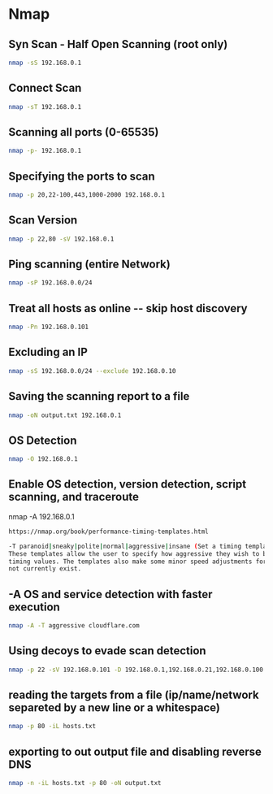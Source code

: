 # Nmap
## Syn Scan - Half Open Scanning (root only)
```bash
nmap -sS 192.168.0.1
```
## Connect Scan
```bash
nmap -sT 192.168.0.1
```
## Scanning all ports (0-65535)
```bash
nmap -p- 192.168.0.1
```
## Specifying the ports to scan
```bash
nmap -p 20,22-100,443,1000-2000 192.168.0.1
```
## Scan Version
```bash
nmap -p 22,80 -sV 192.168.0.1
``` 
## Ping scanning (entire Network)
```bash
nmap -sP 192.168.0.0/24
```
## Treat all hosts as online -- skip host discovery
```bash
nmap -Pn 192.168.0.101
```
## Excluding an IP
```bash
nmap -sS 192.168.0.0/24 --exclude 192.168.0.10
```
## Saving the scanning report to a file
```bash
nmap -oN output.txt 192.168.0.1
```
## OS Detection
 ```bash
nmap -O 192.168.0.1
```
## Enable OS detection, version detection, script scanning, and traceroute
nmap -A 192.168.0.1
 ```bash
https://nmap.org/book/performance-timing-templates.html
 
-T paranoid|sneaky|polite|normal|aggressive|insane (Set a timing template)
These templates allow the user to specify how aggressive they wish to be, while leaving Nmap to pick the exact
timing values. The templates also make some minor speed adjustments for which fine-grained control options do
not currently exist.
``` 
## -A OS and service detection with faster execution
```bash
nmap -A -T aggressive cloudflare.com
```
## Using decoys to evade scan detection
```bash
nmap -p 22 -sV 192.168.0.101 -D 192.168.0.1,192.168.0.21,192.168.0.100
``` 
## reading the targets from a file (ip/name/network separeted by a new line or a whitespace)
```bash
nmap -p 80 -iL hosts.txt 
```
## exporting to out output file and disabling reverse DNS
```bash
nmap -n -iL hosts.txt -p 80 -oN output.txt
```